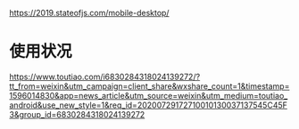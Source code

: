 https://2019.stateofjs.com/mobile-desktop/

# 使用状况


https://www.toutiao.com/i6830284318024139272/?tt_from=weixin&utm_campaign=client_share&wxshare_count=1&timestamp=1596014830&app=news_article&utm_source=weixin&utm_medium=toutiao_android&use_new_style=1&req_id=20200729172710010130037137545C45F3&group_id=6830284318024139272
